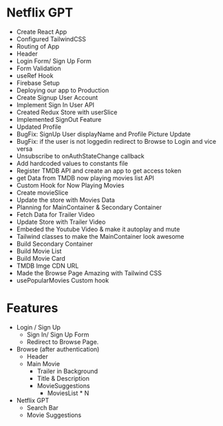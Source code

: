 # Netflix GPT

- Create React App
- Configured TailwindCSS
- Routing of App
- Header
- Login Form/ Sign Up Form
- Form Validation
- useRef Hook
- Firebase Setup
- Deploying our app to Production
- Create Signup User Account
- Implement Sign In User API
- Created Redux Store with userSlice
- Implemented SignOut Feature
- Updated Profile
- BugFix: SignUp User displayName and Profile Picture Update
- BugFix: if the user is not loggedin redirect to Browse to Login and vice versa
- Unsubscribe to onAuthStateChange callback
- Add hardcoded values to constants file
- Register TMDB API and create an app to get access token
- get Data from TMDB now playing movies list API
- Custom Hook for Now Playing Movies
- Create movieSlice
- Update the store with Movies Data
- Planning for MainContainer & Secondary Container
- Fetch Data for Trailer Video
- Update Store with Trailer Video
- Embeded the Youtube Video & make it autoplay and mute
- Tailwind classes to make the MainContainer look awesome
- Build Secondary Container
- Build Movie List
- Build Movie Card
- TMDB Imge CDN URL
- Made the Browse Page Amazing with Tailwind CSS
- usePopularMovies Custom hook

# Features

- Login / Sign Up
  - Sign In/ Sign Up Form
  - Redirect to Browse Page.
- Browse (after authentication)
  - Header
  - Main Movie
    - Trailer in Background
    - Title & Description
    - MovieSuggestions
      - MoviesList \* N
- Netflix GPT
  - Search Bar
  - Movie Suggestions

